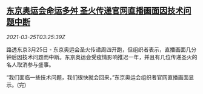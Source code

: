 <!--1616643062000-->
[东京奥运会命运多舛 圣火传递官网直播画面因技术问题中断](https://cn.reuters.com/article/tokyo-olympic-games-torch-0325-idCNKBS2BH0B4)
------

<div><i>2021-03-25T03:25:39Z</i></div><p>路透东京3月25日 - 东京奥运会圣火传递周四开跑，但组织者表示，直播画面几分钟后因技术问题而中断。东京奥运会受疫情影响推迟一年，并且有几位传递圣火的名人取消参与盛事。</p><p>“我们面临一些技术问题，我们很快就会回来，”东京奥运会组织者官网直播画面显示。(完)</p>
